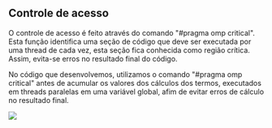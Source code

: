 ## Controle de acesso

O controle de acesso é feito através do comando "#pragma omp critical". 
Esta função identifica uma seção de código que deve ser executada por uma thread de cada vez, esta seção fica conhecida como região crítica. 
Assim, evita-se erros no resultado final do código.

No código que desenvolvemos, utilizamos o comando "#pragma omp critical" antes de acumular os valores dos cálculos dos termos, executados em threads paralelas 
em uma variável global, afim de evitar erros de cálculo no resultado final.

<img src="https://github.com/batistagc/Inimigos-do-EAD-/blob/main/ASSETS/Lab01-ex6.PNG](https://github.com/batistagc/Inimigos-do-EAD-/blob/main/ASSETS/print_global_var.PNG)">
